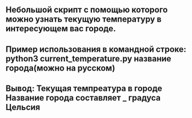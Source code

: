 ## Небольшой скрипт с помощью которого можно узнать текущую температуру в интересующем вас городе. 
## Пример использования в командной строке: python3 current_temperature.py название города(можно на русском)
## Вывод: Текущая темпреатура в городе Название города  составляет _ градуса Цельсия
